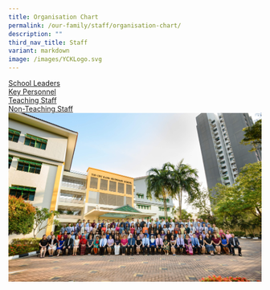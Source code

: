```yaml
---
title: Organisation Chart
permalink: /our-family/staff/organisation-chart/
description: ""
third_nav_title: Staff
variant: markdown
image: /images/YCKLogo.svg
---
```

[School Leaders](/our-story/Organisation-Chart/School-Leaders/)  
[Key Personnel](/our-story/Organisation-Chart/Key-Personnel/)  
[Teaching Staff](/our-story/Organisation-Chart/Teaching-Staff/)  
[Non-Teaching Staff](/our-story/Organisation-Chart/Non-teaching-Staff/)    
![](/images/Our%20Story/Organisation%20Chart/Organisation%20Chart/O1.jpg)